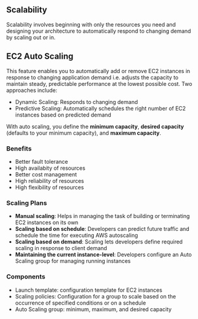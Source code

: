 ## Scalability

Scalability involves beginning with only the resources you need and designing your architecture to automatically respond to changing demand by scaling out or in.

## EC2 Auto Scaling

This feature enables you to automatically add or remove EC2 instances in response to changing application demand i.e. adjusts the capacity to maintain steady, predictable performance at the lowest possible cost. Two approaches include:

- Dynamic Scaling: Responds to changing demand
- Predictive Scaling: Automatically schedules the right number of EC2 instances based on predicted demand

With auto scaling, you define the **minimum capacity**, **desired capacity** (defaults to your minimum capacity), and **maximum capacity**.

### Benefits

- Better fault tolerance
- High availabity of resources
- Better cost management
- High reliability of resources
- High flexibility of resources

### Scaling Plans

- **Manual scaling**: Helps in managing the task of building or terminating EC2 instances on its own
- **Scaling based on schedule**: Developers can predict future traffic and schedule the time for executing AWS autoscaling
- **Scaling based on demand**: Scaling lets developers define required scaling in response to client demand
- **Maintaining the current instance-level**: Developers configure an Auto Scaling group for managing running instances

### Components

- Launch template: configuration template for EC2 instances
- Scaling policies: Configuration for a group to scale based on the occurrence of specified conditions or on a schedule
- Auto Scaling group: minimum, maximum, and desired capacity
